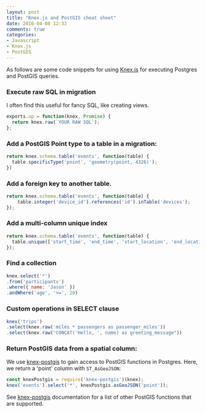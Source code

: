 ```yaml
---
layout: post
title: "Knex.js and PostGIS cheat sheet"
date: 2016-04-08 12:33
comments: true
categories: 
- Javascript
- Knex.js
- PostGIS
---
```


As follows are some code snippets for using [Knex.js](http://knexjs.org/) for executing Postgres and PostGIS queries.

### Execute raw SQL in migration

I often find this useful for fancy SQL, like creating views.

```js
exports.up = function(knex, Promise) {
  return knex.raw(`YOUR RAW SQL`);
};
```

### Add a PostGIS Point type to a table in a migration:

```js
return knex.schema.table('events', function(table) {
  table.specificType('point', 'geometry(point, 4326)');
})
```

### Add a foreign key to another table.

```js
return knex.schema.table('events', function(table) {
	table.integer('device_id').references('id').inTable('devices');
});
```

### Add a multi-column unique index

```js
return knex.schema.table('events', function(table) {
  table.unique(['start_time', 'end_time', 'start_location', 'end_location', 'distance_miles']);
});
```

### Find a collection

```js
knex.select('*')
.from('participants')
.where({ name: 'Jason' })
.andWhere('age', '>=', 20)
```

### Custom operations in SELECT clause

```js
knex('trips')
.select(knex.raw('miles * passengers as passenger_miles'))
.select(knex.raw("CONCAT('Hello, ', name) as greeting_message"))
```

### Return PostGIS data from a spatial column:

We use [knex-postgis](https://github.com/jfgodoy/knex-postgis) to gain access to PostGIS functions in Postgres. Here, we return a 'point' column with `ST_AsGeoJSON`:

```js
const knexPostgis = require('knex-postgis')(knex);
knex('events').select('*', knexPostgis.asGeoJSON('point'));
```

See [knex-postgis](https://github.com/jfgodoy/knex-postgis) documentation for a list of other PostGIS functions that are supported.
